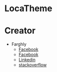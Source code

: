 # LocaTheme
# Creator
* Farghly
  - [Facebook](https://www.facebook.com/farghaly.Ahmed2016)
  - <a href="https://www.facebook.com/farghaly.Ahmed2016" target="_blank">Facebook</a>
  - [Linkedin](https://www.linkedin.com/in/farghlyahmed/)
  - [stackoverflow](https://stackoverflow.com/users/5661396/eng-farghly)
